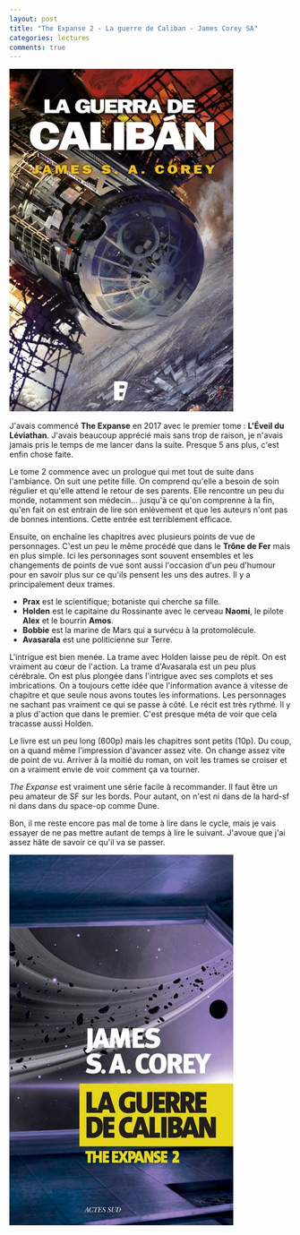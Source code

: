 ```yaml
---
layout: post
title: "The Expanse 2 - La guerre de Caliban - James Corey SA"
categories: lectures
comments: true
---
```


![folio](https://github.com/homeostasie/bouquins/raw/master/_pics/lv/corey-sa_james/exp2-guerre-caliban-2.jpg)


J'avais commencé **The Expanse** en 2017 avec le premier tome : **L'Éveil du Léviathan**. J'avais beaucoup apprécié mais sans trop de raison, je n'avais jamais pris le temps de me lancer dans la suite. Presque 5 ans plus, c'est enfin chose faite. 

Le tome 2 commence avec un prologue qui met tout de suite dans l'ambiance. On suit une petite fille. On comprend qu'elle a besoin de soin régulier et qu'elle attend le retour de ses parents. Elle rencontre un peu du monde, notamment son médecin... jusqu'à ce qu'on comprenne à la fin, qu'en fait on est entrain de lire son enlèvement et que les auteurs n'ont pas de bonnes intentions. Cette entrée est terriblement efficace. 

Ensuite, on enchaîne les chapitres avec plusieurs points de vue de personnages. C'est un peu le même procédé que dans le **Trône de Fer** mais en plus simple. Ici les personnages sont souvent ensembles et les changements de points de vue sont aussi l'occasion d'un peu d'humour pour en savoir plus sur ce qu'ils pensent les uns des autres. Il y a principalement deux trames.

- **Prax** est le scientifique; botaniste qui cherche sa fille. 
- **Holden** est le capitaine du Rossinante avec le cerveau **Naomi**, le pilote **Alex** et le bourrin **Amos**.
- **Bobbie** est la marine de Mars qui a survécu à la protomolécule.
- **Avasarala** est une politicienne sur Terre.

L'intrigue est bien menée. La trame avec Holden laisse peu de répit. On est vraiment au cœur de l'action. La trame d'Avasarala est un peu plus cérébrale. On est plus plongée dans l'intrigue avec ses complots et ses imbrications. On a toujours cette idée que l'information avance à vitesse de chapitre et que seule nous avons toutes les informations. Les personnages ne sachant pas vraiment ce qui se passe à côté. Le récit est très rythmé. Il y a plus d'action que dans le premier. C'est presque méta de voir que cela tracasse aussi Holden. 

Le livre est un peu long (600p) mais les chapitres sont petits (10p). Du coup, on a quand même l'impression d'avancer assez vite. On change assez vite de point de vu. Arriver à la moitié du roman, on voit les trames se croiser et on a vraiment envie de voir comment ça va tourner. 

*The Expanse* est vraiment une série facile à recommander. Il faut être un peu amateur de SF sur les bords. Pour autant, on n'est ni dans de la hard-sf ni dans dans du space-op comme Dune. 

Bon, il me reste encore pas mal de tome à lire dans le cycle, mais je vais essayer de ne pas mettre autant de temps à lire le suivant. J'avoue que j'ai assez hâte de savoir ce qu'il va se passer.

![folio](https://github.com/homeostasie/bouquins/raw/master/_pics/lv/corey-sa_james/exp2-guerre-caliban-1.jpg)
